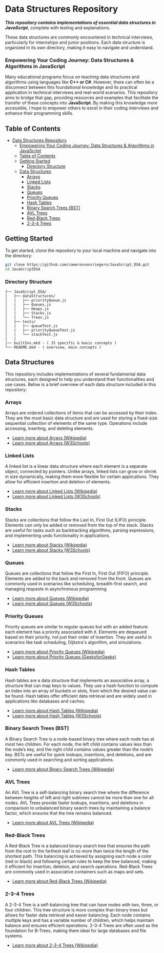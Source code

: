 # Data Structures Repository

_**This repository contains implementations of essential data structures in JavaScript**_, complete with testing and explanations. 

These data structures are commonly encountered in technical interviews, particularly for internships and junior positions. Each data structure is organized in its own directory, making it easy to navigate and understand.

### Empowering Your Coding Journey: Data Structures & Algorithms in JavaScript

Many educational programs focus on teaching data structures and algorithms using languages like **C++ or C#**. However, there can often be a disconnect between this foundational knowledge and its practical application in technical interviews and real-world scenarios. This repository aims to bridge that gap, providing resources and examples that facilitate the transfer of these concepts into **JavaScript**. By making this knowledge more accessible, I hope to empower others to excel in their coding interviews and enhance their programming skills.



## Table of Contents

- [Data Structures Repository](#data-structures-repository)
    - [Empowering Your Coding Journey: Data Structures \& Algorithms in JavaScript](#empowering-your-coding-journey-data-structures--algorithms-in-javascript)
  - [Table of Contents](#table-of-contents)
  - [Getting Started](#getting-started)
    - [Directory Structure](#directory-structure)
  - [Data Structures](#data-structures)
    - [Arrays](#arrays)
    - [Linked Lists](#linked-lists)
    - [Stacks](#stacks)
    - [Queues](#queues)
    - [Priority Queues](#priority-queues)
    - [Hash Tables](#hash-tables)
    - [Binary Search Trees (BST)](#binary-search-trees-bst)
    - [AVL Trees](#avl-trees)
    - [Red-Black Trees](#red-black-trees)
    - [2-3-4 Trees](#2-3-4-trees)


## Getting Started

To get started, clone the repository to your local machine and navigate into the directory:

```bash
git clone https://github.com/cameronvoncriegern/JavaScript_DSA.git
cd JavaScriptDSA
```
### Directory Structure
```
├── JavaScript_DSA/
│   ├── dataStructures/
│   |   ├── priorityQueue.js
│   |   ├── Queues.js
│   |   ├── Heaps.js
│   |   ├── Stacks.js
│   |   └── Trees.js
|   ├── tests/
│   |   ├── queueTest.js
│   |   ├── priorityQueueTest.js
│   |   └── stackTest.js
|   |
|── builtIns.mkd - ( JS specific & basic concepts )
└── README.mkd - ( overview, main concepts )
```
## Data Structures

This repository includes implementations of several fundamental data structures, each designed to help you understand their functionalities and use cases. Below is a brief overview of each data structure included in this repository:

### Arrays
Arrays are ordered collections of items that can be accessed by their index. They are the most basic data structure and are used for storing a fixed-size sequential collection of elements of the same type. Operations include accessing, inserting, and deleting elements.
- [Learn more about Arrays (Wikipedia)](https://en.wikipedia.org/wiki/Array_data_structure)
- [Learn more about Arrays (W3Schools)](https://www.w3schools.com/js/js_arrays.asp)

### Linked Lists
A linked list is a linear data structure where each element is a separate object, connected by pointers. Unlike arrays, linked lists can grow or shrink in size dynamically, making them more flexible for certain applications. They allow for efficient insertion and deletion of elements.
- [Learn more about Linked Lists (Wikipedia)](https://en.wikipedia.org/wiki/Linked_list)
- [Learn more about Linked Lists (W3Schools)](https://www.w3schools.com/dsa/dsa_theory_linkedlists.php)

### Stacks
Stacks are collections that follow the Last In, First Out (LIFO) principle. Elements can only be added or removed from the top of the stack. Stacks are useful for tasks such as backtracking algorithms, parsing expressions, and implementing undo functionality in applications.
- [Learn more about Stacks (Wikipedia)](https://en.wikipedia.org/wiki/Stack_(abstract_data_type))
- [Learn more about Stacks (W3Schools)](https://www.w3schools.com/dsa/dsa_data_stacks.php) 

### Queues
Queues are collections that follow the First In, First Out (FIFO) principle. Elements are added to the back and removed from the front. Queues are commonly used in scenarios like scheduling, breadth-first search, and managing requests in asynchronous programming.
- [Learn more about Queues (Wikipedia)](https://en.wikipedia.org/wiki/Queue_(abstract_data_type))
- [Learn more about Queues (W3Schools)](https://www.w3schools.com/dsa/dsa_data_queues.php) 

### Priority Queues
Priority queues are similar to regular queues but with an added feature: each element has a priority associated with it. Elements are dequeued based on their priority, not just their order of insertion. They are useful in scenarios like task scheduling, Dijkstra's algorithm, and simulations.
- [Learn more about Priority Queues (Wikipedia)](https://en.wikipedia.org/wiki/Priority_queue)
- [Learn more about Priority Queues (GeeksforGeeks)](https://www.geeksforgeeks.org/implementation-priority-queue-javascript/) 
### Hash Tables
Hash tables are a data structure that implements an associative array, a structure that can map keys to values. They use a hash function to compute an index into an array of buckets or slots, from which the desired value can be found. Hash tables offer efficient data retrieval and are widely used in applications like databases and caches.
- [Learn more about Hash Tables (Wikipedia)](https://en.wikipedia.org/wiki/Hash_table)
- [Learn more about Hash Tables (W3Schools)](https://www.w3schools.com/dsa/dsa_theory_hashtables.php) 

### Binary Search Trees (BST)
A Binary Search Tree is a node-based binary tree where each node has at most two children. For each node, the left child contains values less than the node’s key, and the right child contains values greater than the node’s key. BSTs are useful for quick lookups, insertions, and deletions, and are commonly used in searching and sorting applications.
- [Learn more about Binary Search Trees (Wikipedia)](https://en.wikipedia.org/wiki/Binary_search_tree)

### AVL Trees
An AVL Tree is a self-balancing binary search tree where the difference between heights of left and right subtrees cannot be more than one for all nodes. AVL Trees provide faster lookups, insertions, and deletions in comparison to unbalanced binary search trees by maintaining a balance factor, which ensures that the tree remains balanced.
- [Learn more about AVL Trees (Wikipedia)](https://en.wikipedia.org/wiki/AVL_tree)

### Red-Black Trees
A Red-Black Tree is a balanced binary search tree that ensures the path from the root to the farthest leaf is no more than twice the length of the shortest path. This balancing is achieved by assigning each node a color (red or black) and following certain rules to keep the tree balanced, making it efficient for insertion, deletion, and search operations. Red-Black Trees are commonly used in associative containers such as maps and sets.
- [Learn more about Red-Black Trees (Wikipedia)](https://en.wikipedia.org/wiki/Red%E2%80%93black_tree)

### 2-3-4 Trees
A 2-3-4 Tree is a self-balancing tree that can have nodes with two, three, or four children. This tree structure is more complex than binary trees but allows for faster data retrieval and easier balancing. Each node contains multiple keys and has a variable number of children, which helps maintain balance and ensures efficient operations. 2-3-4 Trees are often used as the foundation for B-Trees, making them ideal for large databases and file systems.
- [Learn more about 2-3-4 Trees (Wikipedia)](https://en.wikipedia.org/wiki/2%E2%80%933%E2%80%934_tree)
